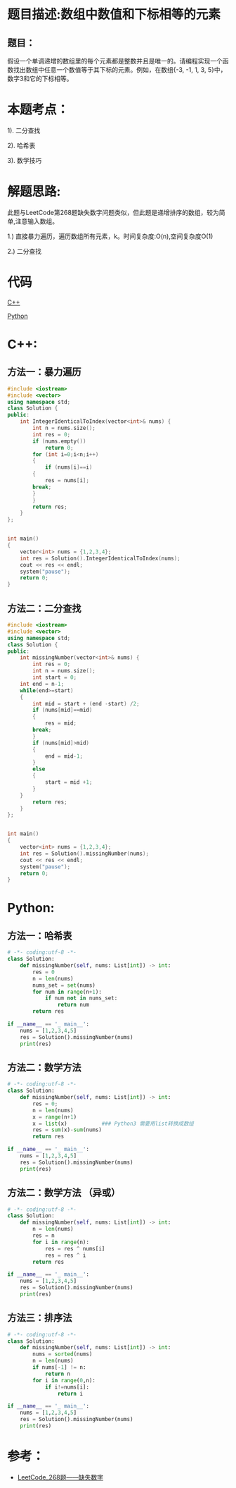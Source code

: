 # 题目描述:数组中数值和下标相等的元素
## 题目：
假设一个单调递增的数组里的每个元素都是整数并且是唯一的。请编程实现一个函数找出数组中任意一个数值等于其下标的元素。例如，在数组{-3, -1, 1, 3, 5}中，数字3和它的下标相等。

# 本题考点：
  
  1). 二分查找  
  
  2). 哈希表
  
  3). 数学技巧
  
# 解题思路:
  此题与LeetCode第268题缺失数字问题类似，但此题是递增排序的数组，较为简单,注意输入数组。
  
  1.) 直接暴力遍历，遍历数组所有元素，k。时间复杂度:O(n),空间复杂度O(1)
  
  2.) 二分查找

# 代码

[C++](./IntegerIdenticalToIndex.cpp)

[Python](./IntegerIdenticalToIndex.py)

# C++:
## 方法一：暴力遍历
```c++
#include <iostream>
#include <vector>
using namespace std;
class Solution {
public:
    int IntegerIdenticalToIndex(vector<int>& nums) {
        int n = nums.size();
        int res = 0;
        if (nums.empty())
            return 0;
        for (int i=0;i<n;i++)
        {
            if (nums[i]==i)
	    {
	    	res = nums[i];
		break;
	    }
        }
        return res;
    }
};


int main()
{
	vector<int> nums = {1,2,3,4};
	int res = Solution().IntegerIdenticalToIndex(nums);
	cout << res << endl;
	system("pause");
	return 0;
}
```


## 方法二：二分查找
```c++
#include <iostream>
#include <vector>
using namespace std;
class Solution {
public:
    int missingNumber(vector<int>& nums) {
        int res = 0;
        int n = nums.size();
        int start = 0;
	int end = n-1;
	while(end>=start)
	{
	    int mid = start + (end -start) /2;
	    if (nums[mid]==mid)
	    {
	    	res = mid;
		break;
	    }
	    if (nums[mid]>mid)
	    {
	    	end = mid-1;
	    }
	    else
	    {
	    	start = mid +1;
	    }
	}
        return res;
    }
};


int main()
{
	vector<int> nums = {1,2,3,4};
	int res = Solution().missingNumber(nums);
	cout << res << endl;
	system("pause");
	return 0;
}
```


# Python:
## 方法一：哈希表
```python
# -*- coding:utf-8 -*-
class Solution:
    def missingNumber(self, nums: List[int]) -> int:
        res = 0
        n = len(nums)
        nums_set = set(nums)
        for num in range(n+1):
            if num not in nums_set:
                return num
        return res

if __name__ == '_ main__':
    nums = [1,2,3,4,5]
    res = Solution().missingNumber(nums)    
    print(res)
```

## 方法二：数学方法
```python
# -*- coding:utf-8 -*-
class Solution:
    def missingNumber(self, nums: List[int]) -> int:
        res = 0;
        n = len(nums)
        x = range(n+1)
        x = list(x)           ### Python3 需要用list转换成数组
        res = sum(x)-sum(nums)
        return res

if __name__ == '_ main__':
    nums = [1,2,3,4,5]
    res = Solution().missingNumber(nums)    
    print(res)
```

## 方法二：数学方法 （异或）
```python
# -*- coding:utf-8 -*-
class Solution:
    def missingNumber(self, nums: List[int]) -> int:
        n = len(nums)
        res = n
        for i in range(n):
            res = res ^ nums[i]
            res = res ^ i
        return res

if __name__ == '_ main__':
    nums = [1,2,3,4,5]
    res = Solution().missingNumber(nums)    
    print(res)
```

## 方法三：排序法
```python
# -*- coding:utf-8 -*-
class Solution:
    def missingNumber(self, nums: List[int]) -> int:
        nums = sorted(nums)
        n = len(nums)
        if nums[-1] != n:
            return n
        for i in range(0,n):
            if i!=nums[i]:
                return i

if __name__ == '_ main__':
    nums = [1,2,3,4,5]
    res = Solution().missingNumber(nums)    
    print(res)
```

# 参考：
  -  [LeetCode_268题——缺失数字](https://github.com/bryceustc/LeetCode_Note/blob/master/cpp/Missing-Number/README.md)




